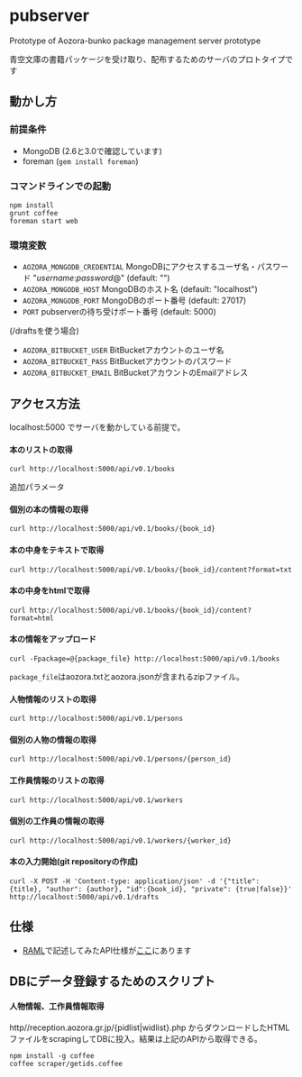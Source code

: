 # pubserver
Prototype of Aozora-bunko package management server prototype

青空文庫の書籍パッケージを受け取り、配布するためのサーバのプロトタイプです

## 動かし方

### 前提条件
* MongoDB (2.6と3.0で確認しています)
* foreman (`gem install foreman`)


### コマンドラインでの起動
```
npm install
grunt coffee
foreman start web
```

### 環境変数

* `AOZORA_MONGODB_CREDENTIAL` MongoDBにアクセスするユーザ名・パスワード "*username*:*password*@" (default: "")
* `AOZORA_MONGODB_HOST` MongoDBのホスト名 (default: "localhost")
* `AOZORA_MONGODB_PORT` MongoDBのポート番号 (default: 27017)
* `PORT` pubserverの待ち受けポート番号 (default: 5000)

(/draftsを使う場合)
* `AOZORA_BITBUCKET_USER` BitBucketアカウントのユーザ名
* `AOZORA_BITBUCKET_PASS` BitBucketアカウントのパスワード
* `AOZORA_BITBUCKET_EMAIL` BitBucketアカウントのEmailアドレス


## アクセス方法

localhost:5000 でサーバを動かしている前提で。

#### 本のリストの取得
```
curl http://localhost:5000/api/v0.1/books
```

追加パラメータ

#### 個別の本の情報の取得
```
curl http://localhost:5000/api/v0.1/books/{book_id}
```

#### 本の中身をテキストで取得
```
curl http://localhost:5000/api/v0.1/books/{book_id}/content?format=txt
```

#### 本の中身をhtmlで取得
```
curl http://localhost:5000/api/v0.1/books/{book_id}/content?format=html
```

#### 本の情報をアップロード
```
curl -Fpackage=@{package_file} http://localhost:5000/api/v0.1/books
```

`package_file`はaozora.txtとaozora.jsonが含まれるzipファイル。

#### 人物情報のリストの取得
```
curl http://localhost:5000/api/v0.1/persons
```

#### 個別の人物の情報の取得
```
curl http://localhost:5000/api/v0.1/persons/{person_id}
```

#### 工作員情報のリストの取得
```
curl http://localhost:5000/api/v0.1/workers
```

#### 個別の工作員の情報の取得
```
curl http://localhost:5000/api/v0.1/workers/{worker_id}
```

#### 本の入力開始(git repositoryの作成)
```
curl -X POST -H 'Content-type: application/json' -d '{"title": {title}, "author": {author}, "id":{book_id}, "private": {true|false}}' http://localhost:5000/api/v0.1/drafts
```

## 仕様
* [RAML](http://raml.org/)で記述してみたAPI仕様が[ここ](./pubserver.raml)にあります

## DBにデータ登録するためのスクリプト

#### 人物情報、工作員情報取得

http//reception<span></span>.aozora.gr.jp/{pidlist|widlist}.php からダウンロードしたHTMLファイルをscrapingしてDBに投入。結果は上記のAPIから取得できる。

```
npm install -g coffee
coffee scraper/getids.coffee
```
